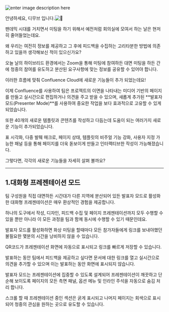 ![enter image description here](https://3kllhk1ibq34qk6sp3bhtox1-wpengine.netdna-ssl.com/wp-content/uploads/2021/12/connieillo-1560x760.png)

안녕하세요, 디무브 입니다.![:balloon:](https://pf-emoji-service--cdn.us-east-1.prod.public.atl-paas.net/standard/caa27a19-fc09-4452-b2b4-a301552fd69c/32x32/1f388.png)

팬데믹 시대를 거치면서 미팅을 하기 위해서 예전처럼 회의실에 모여서 하는 날은 현저히 줄어들었는데요.

왜 우리는 여전히 정보를 제공하고 그 후에 피드백을 수집하는 고리타분한 방법에 의존하고 있을까 생각해보신 적이 있으신가요?

오늘 날의 하이브리드 환경에서는 Zoom을 통해 미팅에 참여하든 대면 미팅을 하든 간에 청중의 참여를 유도하고 분산된 요구사항에 맞는 정보를 공유할 수 있어야 합니다.

이러한 흐름에 맞춰 Confluence Cloud에 새로운 기능들이 추가 되었는데요!

이제 Confluence를 사용하여 팀은 프로젝트의 이면을 나타내는 미디어 기반의 페이지를 만들고 실시간으로 편집하거나 의견을 주고 받을 수 있으며, 새롭게 추가된 **발표자 모드(Presenter Mode)**를 사용하여 중요한 작업을 보다 효과적으로 고유할 수 있게 되었습니다.

또한 40개의 새로운 템플릿과 콘텐츠를 작성하고 다듬는데 도움이 되는 여러가지 새로운 기능이 추가되었습니다.

표 시각화, 다중 발췌 매크로, 페이지 상태, 템플릿의 비주얼 기능 강화, 사용자 지정 가능한 패널 등을 통해 페이지를 더욱 돋보이게 만들고 인터랙티브한 작성이 가능해졌습니다.

그렇다면, 각각의 새로운 기능들을 자세히 살펴 볼까요?

---

## 1.대화형 프레젠테이션 모드

팀 구성원을 직접 대면하든 시간대가 다른 지역에 분산되어 있든 발표자 모드로 활성화한 대화형 프레젠테이션은 매우 환상적인 경험을 제공합니다.

하나의 도구에서 작성, 디자인, 피드백 수집 및 페이지 프레젠테이션까지 모두 수행할 수 있을 뿐만 아니라 이 모든 과정을 팀과 함께 동시에 수행할 수 있기 때문인데요.

발표자 모드를 활성화하면 화상 미팅을 할때마다 모든 참가자들에게 링크를 보내야했던 불필요한 몇분의 시간을 낭비하지 않을 수 있습니다.

QR코드가 프레젠테이션 화면에 자동으로 표시되고 링크를 빠르게 저장할 수 있습니다.

발표하는 동안 팀에서 피드백을 제공하고 싶다면 문서에 대한 링크를 열고 실시간으로 의견을 추가할 수 있으며 이는 발표하는 동안 화면에 표시되지 않습니다.

발표자 모드는 프레젠테이션에 집중할 수 있도록 설계되어 프레젠테이션이 깨끗하고 단순해 보이도록 페이지의 모든 측면 패널, 옵션 메뉴 및 인라인 주석을 자동으로 숨김 처리 합니다.

스크롤 할 때 프레젠테이션 중인 섹션은 굵게 표시되고 나머지 페이지는 회색으로 표시되어 청중의 관심을 원하는 곳으로 유도할 수 있습니다.


<!--stackedit_data:
eyJoaXN0b3J5IjpbLTQwNDkyMjcwNF19
-->